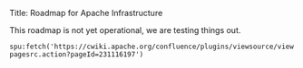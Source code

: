 Title: Roadmap for Apache Infrastructure

This roadmap is not yet operational, we are testing things out.

`spu:fetch('https://cwiki.apache.org/confluence/plugins/viewsource/viewpagesrc.action?pageId=231116197')`

<script type="text/ecmascript">
// Change from local to external sources (fetched from cwiki)
// Browsers will automatically insert "file://" into the src when testing locally,
// so we crop that out as well while changing the source link.
const baseurl = location.protocol + "//" + location.hostname;
for (let element of document.querySelectorAll("link, img")) {
    if (element.href && element.href.match("/confluence/")) {
    	element.href = "https://cwiki.apache.org" + element.href.replace(baseurl, "");
    }
    if (element.src && element.src.match("/confluence/")) {
    	element.src = "https://cwiki.apache.org" + element.src.replace(baseurl, "");
    }
}
</script>
